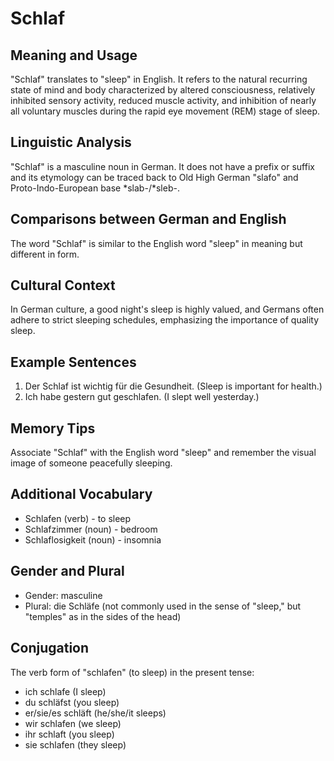 # Schlaf
## Meaning and Usage
"Schlaf" translates to "sleep" in English. It refers to the natural recurring state of mind and body characterized by altered consciousness, relatively inhibited sensory activity, reduced muscle activity, and inhibition of nearly all voluntary muscles during the rapid eye movement (REM) stage of sleep.
## Linguistic Analysis
"Schlaf" is a masculine noun in German. It does not have a prefix or suffix and its etymology can be traced back to Old High German "slafo" and Proto-Indo-European base *slab-/*sleb-.
## Comparisons between German and English
The word "Schlaf" is similar to the English word "sleep" in meaning but different in form.
## Cultural Context
In German culture, a good night's sleep is highly valued, and Germans often adhere to strict sleeping schedules, emphasizing the importance of quality sleep.
## Example Sentences
1. Der Schlaf ist wichtig für die Gesundheit. (Sleep is important for health.)
2. Ich habe gestern gut geschlafen. (I slept well yesterday.)
## Memory Tips
Associate "Schlaf" with the English word "sleep" and remember the visual image of someone peacefully sleeping.
## Additional Vocabulary
- Schlafen (verb) - to sleep
- Schlafzimmer (noun) - bedroom
- Schlaflosigkeit (noun) - insomnia
## Gender and Plural
- Gender: masculine
- Plural: die Schläfe (not commonly used in the sense of "sleep," but "temples" as in the sides of the head) 
## Conjugation
The verb form of "schlafen" (to sleep) in the present tense:
- ich schlafe (I sleep)
- du schläfst (you sleep)
- er/sie/es schläft (he/she/it sleeps)
- wir schlafen (we sleep)
- ihr schlaft (you sleep)
- sie schlafen (they sleep)